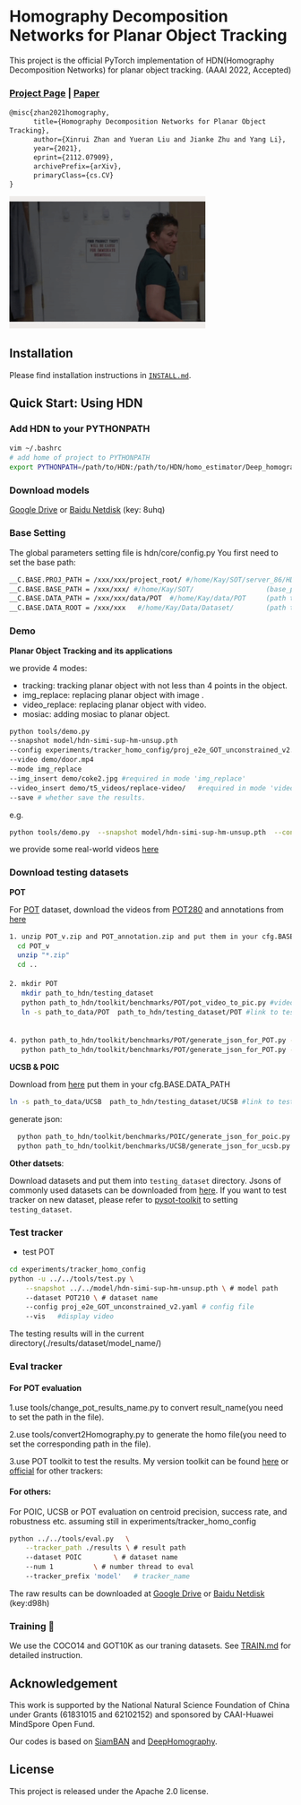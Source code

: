 # Homography Decomposition Networks for Planar Object Tracking

This project is the official PyTorch implementation of HDN(Homography Decomposition Networks) for planar object tracking.
(AAAI 2022, Accepted)
### [Project Page](https://zhanxinrui.github.io/HDN-homepage/) | [Paper](https://arxiv.org/abs/2112.07909)

```
@misc{zhan2021homography,
      title={Homography Decomposition Networks for Planar Object Tracking}, 
      author={Xinrui Zhan and Yueran Liu and Jianke Zhu and Yang Li},
      year={2021},
      eprint={2112.07909},
      archivePrefix={arXiv},
      primaryClass={cs.CV}
}
```

<div align="left">
  <img src="./demo/output/demo.gif" width="350px" />
</div>

## Installation

Please find installation instructions in [`INSTALL.md`](INSTALL.md).

## Quick Start: Using HDN

### Add HDN to your PYTHONPATH
```bash
vim ~/.bashrc
# add home of project to PYTHONPATH
export PYTHONPATH=/path/to/HDN:/path/to/HDN/homo_estimator/Deep_homography/Oneline_DLTv1:$PYTHONPATH
```

### Download models

[Google Drive](https://drive.google.com/file/d/1eakDIJ8m4cZNaiJvWdKAYHyZt0hv2mAY/view?usp=sharing) or [Baidu Netdisk](https://pan.baidu.com/s/1z4B5oVDgDloTrrXNQn1E6w) (key: 8uhq)

### Base Setting
The global parameters setting file is hdn/core/config.py
You first need to set the base path:

```bash
__C.BASE.PROJ_PATH = /xxx/xxx/project_root/ #/home/Kay/SOT/server_86/HDN/   (path_to_hdn)
__C.BASE.BASE_PATH = /xxx/xxx/ #/home/Kay/SOT/                  (base_path_to_workspace)
__C.BASE.DATA_PATH = /xxx/xxx/data/POT  #/home/Kay/data/POT     (path to POT datasets)
__C.BASE.DATA_ROOT = /xxx/xxx   #/home/Kay/Data/Dataset/        (path to other datasets)
```

### Demo
**Planar Object Tracking and its applications**

we provide 4 modes: 
* tracking: tracking planar object with not less than 4 points in the object.
* img_replace: replacing planar object with image .
* video_replace: replacing planar object with video. 
* mosiac: adding mosiac to planar object.

```bash
python tools/demo.py 
--snapshot model/hdn-simi-sup-hm-unsup.pth 
--config experiments/tracker_homo_config/proj_e2e_GOT_unconstrained_v2.yaml 
--video demo/door.mp4 
--mode img_replace 
--img_insert demo/coke2.jpg #required in mode 'img_replace'  
--video_insert demo/t5_videos/replace-video/   #required in mode 'video_replace'
--save # whether save the results.
```
e.g.
```bash
python tools/demo.py  --snapshot model/hdn-simi-sup-hm-unsup.pth  --config experiments/tracker_homo_config/proj_e2e_GOT_unconstrained_v2.yaml --video demo/door.mp4 --mode img_replace --img_insert demo/coke2.jpg --save
```
we provide some real-world videos [here](https://www.aliyundrive.com/s/ycDqPLz5e3Z)


### Download testing datasets
**POT** 

For [POT](https://liangp.github.io/data/pot280/) dataset, download the videos from [POT280](https://pan.baidu.com/s/1boKIoXGFOWZ-uu9X6WzDCA.) and annotations from 
[here](https://liangp.github.io/data/pot280/annotation.zip)


```bash
1. unzip POT_v.zip and POT_annotation.zip and put them in your cfg.BASE.DATA_PATH #unzip the zip files
  cd POT_v
  unzip "*.zip"
  cd ..

2. mkdir POT
   mkdir path_to_hdn/testing_dataset
   python path_to_hdn/toolkit/benchmarks/POT/pot_video_to_pic.py #video to images  
   ln -s path_to_data/POT  path_to_hdn/testing_dataset/POT #link to testing_datasets


4. python path_to_hdn/toolkit/benchmarks/POT/generate_json_for_POT.py --dataset POT210 #generate json annotation for POT
   python path_to_hdn/toolkit/benchmarks/POT/generate_json_for_POT.py --dataset POT280 

```
**UCSB & POIC**

Download from [here](http://webdocs.cs.ualberta.ca/~vis/mtf/) 
put them in your cfg.BASE.DATA_PATH
```bash
ln -s path_to_data/UCSB  path_to_hdn/testing_dataset/UCSB #link to testing_datasets
```

generate json: 
```bash
  python path_to_hdn/toolkit/benchmarks/POIC/generate_json_for_poic.py #generate json annotation for POT
  python path_to_hdn/toolkit/benchmarks/UCSB/generate_json_for_ucsb.py #generate json annotation for POT
```

**Other datsets**:

Download datasets and put them into `testing_dataset` directory. Jsons of commonly used datasets can be downloaded from [here](https://drive.google.com/drive/folders/10cfXjwQQBQeu48XMf2xc_W1LucpistPI). If you want to test tracker on new dataset, please refer to [pysot-toolkit](https://github.com/StrangerZhang/pysot-toolkit) to setting `testing_dataset`.





### Test tracker

- test POT
```bash
cd experiments/tracker_homo_config
python -u ../../tools/test.py \
	--snapshot ../../model/hdn-simi-sup-hm-unsup.pth \ # model path 
	--dataset POT210 \ # dataset name
	--config proj_e2e_GOT_unconstrained_v2.yaml # config file
	--vis   #display video
```

The testing results will in the current directory(./results/dataset/model_name/)


### Eval tracker

#### For POT evaluation

1.use tools/change_pot_results_name.py to convert result_name(you need to set the path in the file).

2.use tools/convert2Homography.py to generate the homo file(you need to set the corresponding path in the file).

3.use POT toolkit to test the results. My version toolkit can be found [here](https://github.com/zhanxinrui/POT_evaluation_toolkit)
or [official](https://drive.google.com/file/d/1oRbi4p-PFqKPOt4SvKVJP0wkGfb1ZR9b/view?usp=sharing)
for other trackers:

#### For others:
For POIC, UCSB or POT evaluation on centroid precision, success rate, and robustness etc.
assuming still in experiments/tracker_homo_config
``` bash
python ../../tools/eval.py 	 \
	--tracker_path ./results \ # result path
	--dataset POIC        \ # dataset name
	--num 1 		 \ # number thread to eval
	--tracker_prefix 'model'   # tracker_name
```

The raw results can be downloaded at [Google Drive](https://drive.google.com/drive/folders/1xJTBITgMyvfUmeZqdzA5GX_ZMMEgLwbt?usp=sharing) or [Baidu Netdisk](https://pan.baidu.com/s/1A6CcOBqyD3FU3illbNew6Q) (key:d98h)
###  Training :wrench:
We use the COCO14 and GOT10K as our traning datasets.
See [TRAIN.md](TRAIN.md) for detailed instruction.


## Acknowledgement
This work is supported by the National Natural Science Foundation of China under Grants (61831015 and 62102152) and sponsored by CAAI-Huawei MindSpore Open Fund. 

Our codes is based on [SiamBAN](https://github.com/hqucv/siamban) and [DeepHomography](https://github.com/JirongZhang/DeepHomography).

## License

This project is released under the Apache 2.0 license. 
